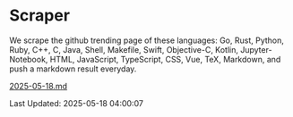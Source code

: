 # Scraper

We scrape the github trending page of these languages: Go, Rust, Python, Ruby, C++, C, Java, Shell, Makefile, Swift, Objective-C, Kotlin, Jupyter-Notebook, HTML, JavaScript, TypeScript, CSS, Vue, TeX, Markdown, and push a markdown result everyday.

[2025-05-18.md](https://github.com/yangwenmai/github-trending-backup/blob/master/2025-05-18.md)

Last Updated: 2025-05-18 04:00:07